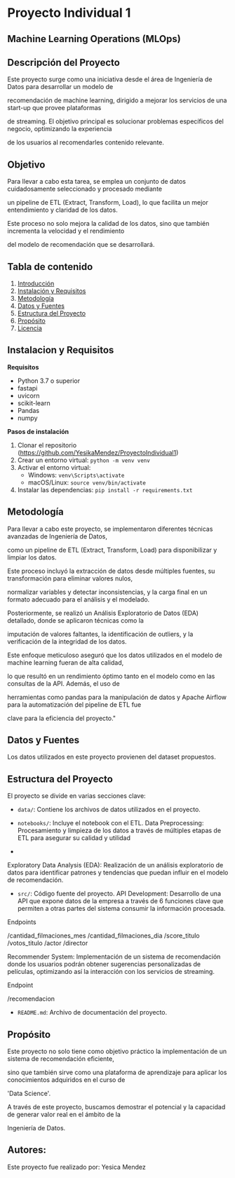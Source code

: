 # Proyecto Individual 1
## Machine Learning Operations (MLOps)

## Descripción del Proyecto

Este proyecto surge como una iniciativa desde el área de Ingeniería de Datos para desarrollar un modelo de

recomendación de machine learning, dirigido a mejorar los servicios de una start-up que provee plataformas 

de streaming. El objetivo principal es solucionar problemas específicos del negocio, optimizando la experiencia 

de los usuarios al recomendarles contenido relevante.

## Objetivo

Para llevar a cabo esta tarea, se emplea un conjunto de datos cuidadosamente seleccionado y procesado mediante

un pipeline de ETL (Extract, Transform, Load), lo que facilita un mejor entendimiento y claridad de los datos. 

Este proceso no solo mejora la calidad de los datos, sino que también incrementa la velocidad y el rendimiento 

del modelo de recomendación que se desarrollará.

## Tabla de contenido 
1. [Introducción](#introducción)
2. [Instalación y Requisitos](#instalación-y-requisitos)
3. [Metodología](#metodología)
4. [Datos y Fuentes](#datos-y-fuentes)
5. [Estructura del Proyecto](#estructura-del-proyecto)
6. [Propósito](#contribución-y-colaboración)
7. [Licencia](#licencia)

## Instalacion y Requisitos 
**Requisitos**
- Python 3.7 o superior
- fastapi
- uvicorn
- scikit-learn
- Pandas
- numpy

**Pasos de instalación**
1. Clonar el repositorio (https://github.com/YesikaMendez/ProyectoIndividual1)
2. Crear un entorno virtual: `python -m venv venv`
3. Activar el entorno virtual:
   - Windows: `venv\Scripts\activate`
   - macOS/Linux: `source venv/bin/activate`
4. Instalar las dependencias: `pip install -r requirements.txt`
   
## Metodología

Para llevar a cabo este proyecto, se implementaron diferentes técnicas avanzadas de Ingeniería de Datos, 

como un pipeline de ETL (Extract, Transform, Load) para disponibilizar y limpiar los datos. 

Este proceso incluyó la extracción de datos desde múltiples fuentes, su transformación para eliminar valores nulos, 

normalizar variables y detectar inconsistencias, y la carga final en un formato adecuado para el análisis y el modelado. 

Posteriormente, se realizó un Análisis Exploratorio de Datos (EDA) detallado, donde se aplicaron técnicas como la 

imputación de valores faltantes, la identificación de outliers, y la verificación de la integridad de los datos. 

Este enfoque meticuloso aseguró que los datos utilizados en el modelo de machine learning fueran de alta calidad, 

lo que resultó en un rendimiento óptimo tanto en el modelo como en las consultas de la API. Además, el uso de 

herramientas como pandas para la manipulación de datos y Apache Airflow para la automatización del pipeline de ETL fue

clave para la eficiencia del proyecto."


## Datos y Fuentes
Los datos utilizados en este proyecto provienen del dataset propuestos.

## Estructura del Proyecto

El proyecto se divide en varias secciones clave:

- `data/`: Contiene los archivos de datos utilizados en el proyecto.

- `notebooks/`: Incluye el notebook con el ETL.
Data Preprocessing: Procesamiento y limpieza de los datos a través de múltiples etapas de ETL para asegurar 
su calidad y utilidad
- 
Exploratory Data Analysis (EDA): Realización de un análisis exploratorio de datos para identificar patrones
y tendencias que puedan influir en el modelo de recomendación.

- `src/`: Código fuente del proyecto.
API Development: Desarrollo de una API que expone datos de la empresa a través de 6 funciones clave que 
permiten a otras partes del sistema consumir la información procesada.

Endpoints

/cantidad_filmaciones_mes
/cantidad_filmaciones_dia
/score_titulo
/votos_titulo
/actor
/director

Recommender System: Implementación de un sistema de recomendación donde los usuarios podrán obtener sugerencias
personalizadas de películas, optimizando así la interacción con los servicios de streaming.

Endpoint

/recomendacion

- `README.md`: Archivo de documentación del proyecto.

## Propósito

Este proyecto no solo tiene como objetivo práctico la implementación de un sistema de recomendación eficiente,

sino que también sirve como una plataforma de aprendizaje para aplicar los conocimientos adquiridos en el curso de

'Data Science'.

A través de este proyecto, buscamos demostrar el potencial y la capacidad de generar valor real en el ámbito de la 

Ingeniería de Datos.

## Autores:
Este proyecto fue realizado por: Yesica Mendez
